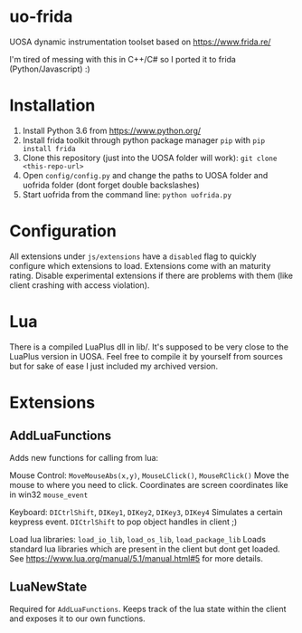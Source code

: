 # uo-frida

UOSA dynamic instrumentation toolset based on https://www.frida.re/

I'm tired of messing with this in C++/C# so I ported it to frida (Python/Javascript) :)

# Installation

1. Install Python 3.6 from https://www.python.org/
1. Install frida toolkit through python package manager `pip` with `pip install frida`
1. Clone this repository (just into the UOSA folder will work): `git clone <this-repo-url>`
1. Open `config/config.py` and change the paths to UOSA folder and uofrida folder (dont forget double backslashes)
1. Start uofrida from the command line: `python uofrida.py`

# Configuration

All extensions under `js/extensions` have a `disabled` flag to quickly configure which extensions to load. Extensions come with an maturity rating. Disable experimental extensions if there are problems with them (like client crashing with access violation).

# Lua

There is a compiled LuaPlus dll in lib/. It's supposed to be very close to the LuaPlus version in UOSA. Feel free to compile it by yourself from sources but for sake of ease I just included my archived version.

# Extensions

## AddLuaFunctions

Adds new functions for calling from lua: 

Mouse Control: `MoveMouseAbs(x,y)`, `MouseLClick()`, `MouseRClick()`
Move the mouse to where you need to click. Coordinates are screen coordinates like in win32 `mouse_event`

Keyboard: `DICtrlShift`, `DIKey1`, `DIKey2`, `DIKey3`, `DIKey4`
Simulates a certain keypress event. `DICtrlShift` to pop object handles in client ;)

Load lua libraries: `load_io_lib`, `load_os_lib`, `load_package_lib`
Loads standard lua libraries which are present in the client but dont get loaded. See https://www.lua.org/manual/5.1/manual.html#5 for more details.

## LuaNewState

Required for `AddLuaFunctions`. Keeps track of the lua state within the client and exposes it to our own functions. 